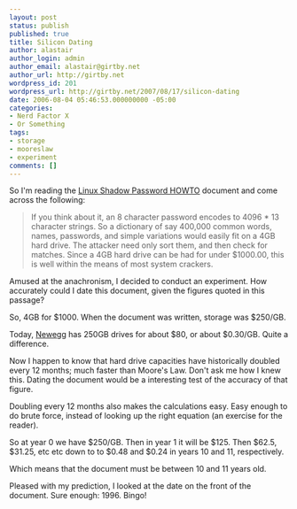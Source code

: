 ```yaml
---
layout: post
status: publish
published: true
title: Silicon Dating
author: alastair
author_login: admin
author_email: alastair@girtby.net
author_url: http://girtby.net
wordpress_id: 201
wordpress_url: http://girtby.net/2007/08/17/silicon-dating
date: 2006-08-04 05:46:53.000000000 -05:00
categories:
- Nerd Factor X
- Or Something
tags:
- storage
- mooreslaw
- experiment
comments: []
---
```

So I'm reading the [Linux Shadow Password HOWTO](http://www.tldp.org/HOWTO/Shadow-Password-HOWTO.html) document and come across the following:

> If you think about it, an 8 character password encodes to 4096 * 13 character strings. So a dictionary of say 400,000 common words, names, passwords, and simple variations would easily fit on a 4GB hard drive. The attacker need only sort them, and then check for matches. Since a 4GB hard drive can be had for under $1000.00, this is well within the means of most system crackers.

Amused at the anachronism, I decided to conduct an experiment. How accurately could I date this document, given the figures quoted in this passage?

So, 4GB for $1000. When the document was written, storage was $250/GB.

Today, [Newegg](http://www.newegg.com) has 250GB drives for about $80, or about $0.30/GB. Quite a difference.

Now I happen to know that hard drive capacities have historically doubled every 12 months; much faster than Moore's Law. Don't ask me how I knew this. Dating the document would be a interesting test of the accuracy of that figure.

Doubling every 12 months also makes the calculations easy. Easy enough to do brute force, instead of looking up the right equation (an exercise for the reader).

So at year 0 we have $250/GB. Then in year 1 it will be $125. Then $62.5, $31.25, etc etc down to to $0.48 and $0.24 in years 10 and 11, respectively.

Which means that the document must be between 10 and 11 years old.

Pleased with my prediction, I looked at the date on the front of the document. Sure enough: 1996. Bingo!
